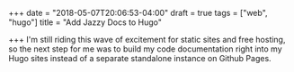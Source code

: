 +++
date = "2018-05-07T20:06:53-04:00"
draft = true
tags = ["web", "hugo"]
title = "Add Jazzy Docs to Hugo"

+++
I'm still riding this wave of excitement for static sites and free hosting, so the next step for me was to build my code documentation right into my Hugo sites instead of a separate standalone instance on Github Pages.